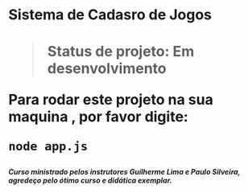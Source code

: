 <h1>Sistema de Cadasro de Jogos<h1>

>Status de projeto: Em desenvolvimento

Para rodar este projeto na sua maquina , por favor digite:
```
node app.js
```
<h5>Curso ministrado pelos instrutores Guilherme Lima e Paulo Silveira, agredeço pelo ótimo curso e didática exemplar.<h5> 